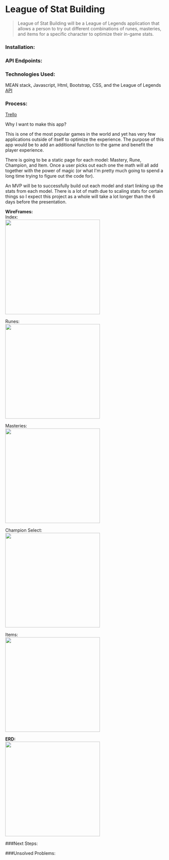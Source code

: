 # League of Stat Building

> League of Stat Building will be a League of Legends application that allows a person to try out different combinations of runes, masteries, and items for a specific character to optimize their in-game stats.

### Installation:

### API Endpoints:

### Technologies Used:
MEAN stack, Javascript, Html, Bootstrap, CSS, and the League of Legends [API](https://developer.riotgames.com/api-methods/#lol-static-data-v3/GET_getItemList)

### Process:
[Trello](https://trello.com/b/cWwcNknZ/project-4)

Why I want to make this app? 

This is one of the most popular games in the world and yet has very few applications outside of itself to optimize the experience. The purpose of this app would be to add an additional function to the game and benefit the player experience. 

There is going to be a static page for each model: Mastery, Rune, Champion, and Item. Once a user picks out each one the math will all add together with the power of magic (or what I'm pretty much going to spend a long time trying to figure out the code for).

An MVP will be to successfully build out each model and start linking up the stats from each model. There is a lot of math due to scaling stats for certain things so I expect this project as a whole will take a lot longer than the 6 days before the presentation.

**WireFrames:**  
Index:  
<img src="Readme_assets/Index.jpg" width="300px">  
  
  Runes:  
  <img src="Readme_assets/Runes.jpg" width="300px">  
    
  Masteries:  
  <img src="Readme_assets/Masteries.jpg" width="300px">  
    
  Champion Select:  
  <img src="Readme_assets/Champion.jpg" width="300px">  
    
  Items:  
  <img src="Readme_assets/Items.jpg" width="300px">

**ERD:**    
<img src="Readme_assets/ERD.jpg" width="300px">

###Next Steps:

###Unsolved Problems:


